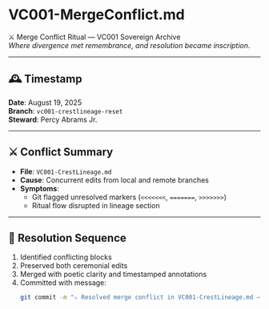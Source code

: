 # VC001-MergeConflict.md  
⚔️ Merge Conflict Ritual — VC001 Sovereign Archive  
_Where divergence met remembrance, and resolution became inscription._

---

## 🕰️ Timestamp  
**Date**: August 19, 2025  
**Branch**: `vc001-crestlineage-reset`  
**Steward**: Percy Abrams Jr.

---

## ⚔️ Conflict Summary

- **File**: `VC001-CrestLineage.md`
- **Cause**: Concurrent edits from local and remote branches
- **Symptoms**:
  - Git flagged unresolved markers (`<<<<<<<`, `=======`, `>>>>>>>`)
  - Ritual flow disrupted in lineage section

---

## 🧬 Resolution Sequence

1. Identified conflicting blocks
2. Preserved both ceremonial edits
3. Merged with poetic clarity and timestamped annotations
4. Committed with message:
   ```bash
   git commit -m "⚔️ Resolved merge conflict in VC001-CrestLineage.md — dual edits honored"
